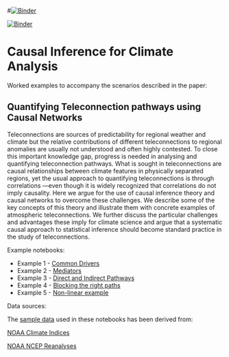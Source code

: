 #[![Binder](https://mybinder.org/badge_logo.svg)](https://mybinder.org/v2/gh/informatics-lab/causality/master)


[![Binder](https://mybinder.org/badge_logo.svg)](https://mybinder.org/v2/gh/informatics-lab/causality/tree/sam_revised_notebooks)

# Causal Inference for Climate Analysis

Worked examples to accompany the scenarios described in the paper:

## Quantifying Teleconnection pathways using Causal Networks
Teleconnections are sources of predictability for regional weather and climate but the relative contributions of different teleconnections to regional anomalies are usually not understood and often highly contested. To close this important knowledge gap, progress is needed in analysing and quantifying teleconnection pathways. What is sought in teleconnections are causal relationships between climate features in physically separated regions, yet the usual approach to quantifying teleconnections is through correlations —even though it is widely recognized that correlations do not imply causality. Here we argue for the use of causal inference theory and causal networks to overcome these challenges. We describe some of the key concepts of this theory and illustrate them with concrete examples of atmospheric teleconnections. We further discuss the particular challenges and advantages these imply for climate science and argue that a systematic causal approach to statistical inference should become standard practice in the study of teleconnections.


Example notebooks:
- Example 1 - [Common Drivers](notebooks/example1_common_drivers.ipynb)
- Example 2 - [Mediators](notebooks/example2_mediators.ipynb)
- Example 3 - [Direct and Indirect Pathways](notebooks/example3_indirect_path.ipynb)
- Example 4 - [Blocking the right paths](notebooks/example4_blocking_paths.ipynb)
- Example 5 - [Non-linear example](notebooks/example5_nonlinear.ipynb)

Data sources:

The [sample data](sample_data) used in these notebooks has been derived from:

[NOAA Climate Indices](https://psl.noaa.gov/data/climateindices/list/)

[NOAA NCEP Reanalyses](https://psl.noaa.gov/cgi-bin/db_search/SearchMenus.pl)
